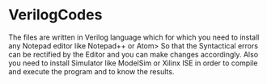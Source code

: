 # VerilogCodes
The files are written in Verilog language which for which you need to install any Notepad editor like Notepad++ or Atom> So that the
Syntactical errors can be rectified by the Editor and you can make changes accordingly.
Also you need to install Simulator like ModelSim or Xilinx ISE in order to compile and execute the program and to know the results.
